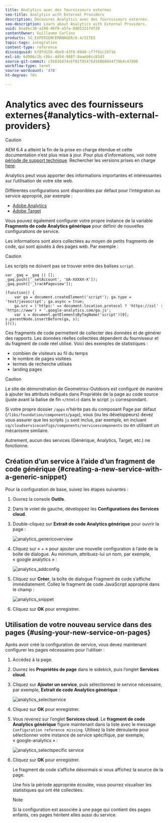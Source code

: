 ```yaml
---
title: Analytics avec des fournisseurs externes
seo-title: Analytics with External Providers
description: Découvrez Analytics avec des fournisseurs externes.
seo-description: Learn about Analytics with External Providers.
uuid: bea8ec38-a190-46f9-a5fa-8d65321fdf20
contentOwner: Guillaume Carlino
products: SG_EXPERIENCEMANAGER/6.4/SITES
topic-tags: integration
content-type: reference
discoiquuid: bf8fd156-4be9-43f8-8948-cf7f91c25f1b
exl-id: 6d906c2b-c8bc-4d54-9887-8aaeb6cc83d3
source-git-commit: c5b816d74c6f02f85476d16868844f39b4c47996
workflow-type: tm+mt
source-wordcount: '478'
ht-degree: 76%

---
```


# Analytics avec des fournisseurs externes{#analytics-with-external-providers}

>[!CAUTION]
>
>AEM 6.4 a atteint la fin de la prise en charge étendue et cette documentation n’est plus mise à jour. Pour plus d’informations, voir notre [période de support technique](https://helpx.adobe.com/fr/support/programs/eol-matrix.html). Rechercher les versions prises en charge [here](https://experienceleague.adobe.com/docs/?lang=fr).

Analytics peut vous apporter des informations importantes et intéressantes sur l’utilisation de votre site web.

Différentes configurations sont disponibles par défaut pour l’intégration au service approprié, par exemple :

* [Adobe Analytics](/help/sites-administering/adobeanalytics.md)
* [Adobe Target](/help/sites-administering/target.md)

Vous pouvez également configurer votre propre instance de la variable **Fragments de code Analytics générique** pour définir de nouvelles configurations de service.

Les informations sont alors collectées au moyen de petits fragments de code, qui sont ajoutés à des pages web. Par exemple :

>[!CAUTION]
>
>Les scripts ne doivent pas se trouver entre des balises `script`.

```
var _gaq = _gaq || [];
_gaq.push(['_setAccount', 'UA-XXXXX-X']);
_gaq.push(['_trackPageview']);

(function() {
    var ga = document.createElement('script'); ga.type = 'text/javascript'; ga.async = true;
    ga.src = ('https:' == document.location.protocol ? 'https://ssl' : 'https://www') + '.google-analytics.com/ga.js';
    var s = document.getElementsByTagName('script')[0]; s.parentNode.insertBefore(ga, s);
})();
```

Ces fragments de code permettent de collecter des données et de générer des rapports. Les données réelles collectées dépendent du fournisseur et du fragment de code réel utilisé. Voici des exemples de statistiques :

* combien de visiteurs au fil du temps
* le nombre de pages visitées
* termes de recherche utilisés
* landing pages

>[!CAUTION]
>
>Le site de démonstration de Geometrixx-Outdoors est configuré de manière à ajouter les attributs indiqués dans Propriétés de la page au code source (juste avant la balise de fin `</html>`) dans le script `js` correspondant.
>
>
>Si votre propre dossier `/apps` n’hérite pas du composant Page par défaut (`/libs/foundation/components/page`), vous (ou les développeurs) devez vous assurer que les scripts `js` sont inclus, par exemple, en incluant `cq/cloudserviceconfigs/components/servicescomponents` ou en utilisant un mécanisme similaire.
>
>
>Autrement, aucun des services (Générique, Analytics, Target, etc.) ne fonctionne.

## Création d’un service à l’aide d’un fragment de code générique {#creating-a-new-service-with-a-generic-snippet}

Pour la configuration de base, suivez les étapes suivantes :

1. Ouvrez la console **Outils**.

1. Dans le volet de gauche, développez les **Configurations des Services cloud**.

1. Double-cliquez sur **Extrait de code Analytics générique** pour ouvrir la page :

   ![analytics_genericoverview](assets/analytics_genericoverview.png)

1. Cliquez sur « + » pour ajouter une nouvelle configuration à l’aide de la boîte de dialogue. Au minimum, attribuez-lui un nom, par exemple, « google analytics » :

   ![analytics_addconfig](assets/analytics_addconfig.png)

1. Cliquez sur **Créer**, la boîte de dialogue Fragment de code s’affiche immédiatement. Collez le fragment de code JavaScript approprié dans le champ :

   ![analytics_snippet](assets/analytics_snippet.png)

1. Cliquez sur **OK** pour enregistrer.

## Utilisation de votre nouveau service dans des pages {#using-your-new-service-on-pages}

Après avoir créé la configuration de service, vous devez maintenant configurer les pages nécessaires pour l’utiliser :

1. Accédez à la page.

1. Ouvrez les **Propriétés de page** dans le sidekick, puis l’onglet **Services cloud**.

1. Cliquez sur **Ajouter un service**, puis sélectionnez le service nécessaire, par exemple, **Extrait de code Analytics générique** :

   ![analytics_selectservice](assets/analytics_selectservice.png)

1. Cliquez sur **OK** pour enregistrer.

1. Vous revenez sur l’onglet **Services cloud**. Le **fragment de code Analytics générique** figure maintenant dans la liste avec le message `Configuration reference missing`. Utilisez la liste déroulante pour sélectionner votre instance de service spécifique, par exemple, « google-analytics » :

   ![analytics_selectspecific service](assets/analytics_selectspecificservice.png)

1. Cliquez sur **OK** pour enregistrer.

   Le fragment de code s’affiche désormais si vous affichez la source de la page.

   Une fois la période appropriée écoulée, vous pourrez visualiser les statistiques qui ont été collectées.

   >[!NOTE]
   >
   >Si la configuration est associée à une page qui contient des pages enfants, ces pages héritent elles aussi du service.
